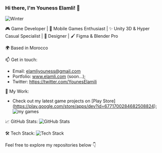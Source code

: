 ### Hi there, I'm Youness Elamli! 👋
![Winter](https://github.com/younesselamli/younesselamli/assets/89151447/3921ba50-1034-4b1e-8991-46fb622a69ad)

🎮 Game Developer | 📱 Mobile Games Enthusiast | ✨ Unity 3D & Hyper Casual Specialist | 🎨 Designer | 🖌 Figma & Blender Pro

🌍 Based in Morocco

📫 Get in touch:
- Email: elamliyouness@gmail.com
- Portfolio: www.elamli.com (soon...);
- Twitter: https://twitter.com/YounesElamili

🚀 My Work:
- Check out my latest game projects on [Play Store] (https://play.google.com/store/apps/dev?id=6771700284682508824);
![my games](https://github.com/younesselamli/younesselamli/assets/89151447/d91dc90b-d9a5-4403-90fc-5eacd3ffc856)

📈 GitHub Stats:
![GitHub Stats](https://github-readme-stats.vercel.app/api?username=younesselamli&show_icons=true&theme=dark)



🛠️ Tech Stack:
![Tech Stack](https://github-readme-stats.vercel.app/api/top-langs/?username=younesselamli&layout=compact&theme=dark)


Feel free to explore my repositories below 👇

